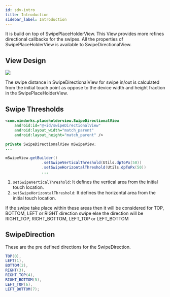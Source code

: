 ```yaml
---
id: sdv-intro
title: Introduction
sidebar_label: Introduction
---
```

It is build on top of SwipePlaceHolderView. This View provides more refines directional callbacks for the swipes. All the properties of SwipePlaceHolderView is available to SwipeDirectionalView.

## View Design
![](https://janishar.github.io/images/swipe-direction-diagram.png) 

The swipe distance in SwipeDirectionalView for swipe in/out is calculated from the initial touch point as oppose to the device width and height fraction in the SwipePlaceHolderView.

## Swipe Thresholds
```xml
<com.mindorks.placeholderview.SwipeDirectionalView
    android:id="@+id/swipeDirectionalView"
    android:layout_width="match_parent"
    android:layout_height="match_parent" />
```

```java
private SwipeDirectionalView mSwipeView;
...

mSwipeView.getBuilder()
                .setSwipeVerticalThreshold(Utils.dpToPx(50))
                .setSwipeHorizontalThreshold(Utils.dpToPx(50))
                ...
```

1. `setSwipeVerticalThreshold`: It defines the vertical area from the initial touch location.
2. `setSwipeHorizontalThreshold`: It defines the horizontal area from the initial touch location.

If the swipe take place within these areas then it will be considered for TOP, BOTTOM, LEFT or RIGHT direction swipe else the direction will be RIGHT_TOP, RIGHT_BOTTOM, LEFT_TOP or LEFT_BOTTOM

## SwipeDirection
These are the pre defined directions for the SwipeDirection.
```java
TOP(0),
LEFT(1),
BOTTOM(2),
RIGHT(3),
RIGHT_TOP(4),
RIGHT_BOTTOM(5),
LEFT_TOP(6),
LEFT_BOTTOM(7);
```